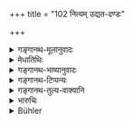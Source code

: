 +++
title = "102 नित्यम् उद्यत-दण्डः"

+++

<details><summary>गङ्गानथ-मूलानुवादः</summary>

He shall have his force always operative; his manliness always displayed, his secrets constantly concealed, ever following up the weak points of his enemy.—(102)
</details>

<details><summary>मेधातिथिः</summary>

उद्यतो दण्डो ऽनेनेत्य् **उद्यतदण्डः** । उद्यत उद्युक्तः, सव्यापार इति यावत् । तत्र हस्त्यादिबलं नित्यं योग्याभिर् अभिविनयेत् । शिक्षा वाहनदमनादिभिर् विधेया । करणयोग्या अभ्यासाश् च । तद्वाहनादिषु वस्त्राभरणसंस्कार इत्यादिर् उद्यतदण्डता । तथा कुर्वतो ऽस्योत्साहशक्तियोगो मण्डले प्रकाशीभवति । तथा **नित्यं विवृतपौरुषः** । विवृतं प्रकाशताम् आगतं पौरुषं कर्तव्यम् । संधिपालाटवीस्थानादिष्व् आप्तपुरुषैर् अधिष्ठिताः संनिरुद्धाः कवचिनः सततं जागरणार्थं नियोज्याः । **नित्यं संवृतसंवार्यः** । संवरणीयं संगोपनीयम् आत्मगतं कृत्वा तत्स्थानं संवृतं कर्तव्यम् उपग्रहेण परोपजापरक्षणेन च । नित्यं छिद्रानुसरणेन, सर्वं शत्रोः कृत्यपक्षं ज्ञात्वा झट् इति तद् उपजापः ॥ ७.१०२ ॥
</details>

<details><summary>गङ्गानथ-भाष्यानुवादः</summary>

He who has his force operative, is called ‘*Udyatadaṇḍaḥ*’; *i.e*., having his force in operation. For instance, the elephants and other constituents of the army he shall train by constant exercise; *i.e*., they shall all be disciplined by being regularly driven and trained; the exercise shall be regular; their clothing and accoutrements shall be kept in train. This is what is meant by the force being ‘operative’; if this is done, it shows to the people in his kingdom that he is equipped with prowess and energy.

Similarly he shall have ‘*his manliness displayed*’; he should show, render manifest, his powers; *i.e*., at boundary-posts, and forests he should keep watch-men, imbued with courage, fully armed and armoured.

‘*His secrets ever concealed*’;—he shall determine what should be concealed, and then keeping that to himself, he shall conceal it, with due care by guarding it against prying and thwarting by others.

He shall always follow up the weak points of his enemies; shall find out their intentions and try to thwart them.—(102)
</details>

<details><summary>गङ्गानथ-टिप्पन्यः</summary>

*Nityamudyatadaṇḍaḥ syāt*’—‘Should keep his army fit by constant
exercise’ (Medhātithi, Govindarāja and Kullūka);—‘should be always ready
to strike’ (Nārāyaṇa and Nandana).

This verse is quoted in *Vīramitrodaya*, (Rājanīti, pp. 133-134), which
adds the following notes:—‘*Udyatadaṇḍaḥ*’—‘daṇḍa’ here stands for the
training and exercise of the elephants, horses and other compliments of
the army; and this should be ‘*udyata*’, ever active, ready;—or
‘*daṇda*’ may stand for ‘punishment of the wicked,’ and this should be
‘*udyata*’, always inflicted in time.—‘*Vivṛtapauruṣaḥ*’—he whose
‘*pauruṣa*’ *manliness*, *i.e*., superiority in the knowledge and use of
weapons, is ‘*vivṛta*,’ *displayed*;—‘*sambṛtasaṃvāryaḥ*’—he whose
secrets, *i.e*., councils, appearances and operations, are kept unknown
to others.
</details>

<details><summary>गङ्गानथ-तुल्य-वाक्यानि</summary>

*Arthaśāstra* (p. 32).—‘For the sake of worldly affairs, he shall be
ever ready to strike.’

*Mahābhārata* (12.140.7).—(Same as Manu, the second half being read
as—‘*acchidraśchidradarśī ca pareṣām vivarānugaḥ*.)’
</details>

<details><summary>भारुचिः</summary>

हस्त्यादिबलं योग्यादिभिर् नित्यम् अभिविनयेत्, शस्त्रावरणे च संस्कुर्यात् । सततम् एवम् अस्योद्यत्दण्डता राजमण्डले प्रकाशीभवति । संधिपालाटवीस्थानादिषु चाप्तपुरुषोपगृहीतैः संनद्धैः कवचिभिः सततं जागरितव्यम् । एवम् अस्य **विवृतपौरुष**ताविर्भवति । कृत्यपक्षस्य च रक्षणोपग्रहाभ्यां [**संवृतसंचारो**] बवत् । परकृत्यदूषणेन चरिछिद्रानुसारी स्यात् ॥ ७.१०२ ॥
</details>

<details><summary>Bühler</summary>

102	Let him be ever ready to strike, his prowess constantly displayed, and his secrets constantly concealed, and let him constantly explore the weaknesses of his foe.
</details>
